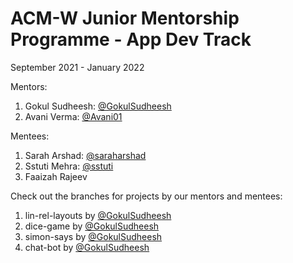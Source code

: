 <h1>ACM-W Junior Mentorship Programme - App Dev Track </h1>

September 2021 - January 2022

Mentors: 
1. Gokul Sudheesh: [@GokulSudheesh](https://github.com/GokulSudheesh)
1. Avani Verma: [@Avani01](https://github.com/Avani01)

Mentees: 
1. Sarah Arshad: [@saraharshad](https://github.com/saraharshad)
2. Sstuti Mehra: [@sstuti](https://github.com/sstuti)
3. Faaizah Rajeev

Check out the branches for projects by our mentors and mentees: 
1. lin-rel-layouts by [@GokulSudheesh](https://github.com/GokulSudheesh)
2. dice-game by [@GokulSudheesh](https://github.com/GokulSudheesh)
3. simon-says by [@GokulSudheesh](https://github.com/GokulSudheesh)
4. chat-bot by [@GokulSudheesh](https://github.com/GokulSudheesh)
